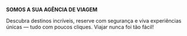 **SOMOS A SUA AGÊNCIA DE VIAGEM**

Descubra destinos incríveis, reserve com segurança e viva experiências únicas — tudo com poucos cliques. Viajar nunca foi tão fácil!

